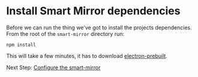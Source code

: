 # Install Smart Mirror dependencies

Before we can run the thing we've got to install the projects dependencies. From the root of the `smart-mirror` directory run:
```
npm install
```

This will take a few minutes, it has to download [electron-prebuilt](https://github.com/mafintosh/electron-prebuilt).

Next Step: [Configure the smart-mirror](configure_the_mirror.md)